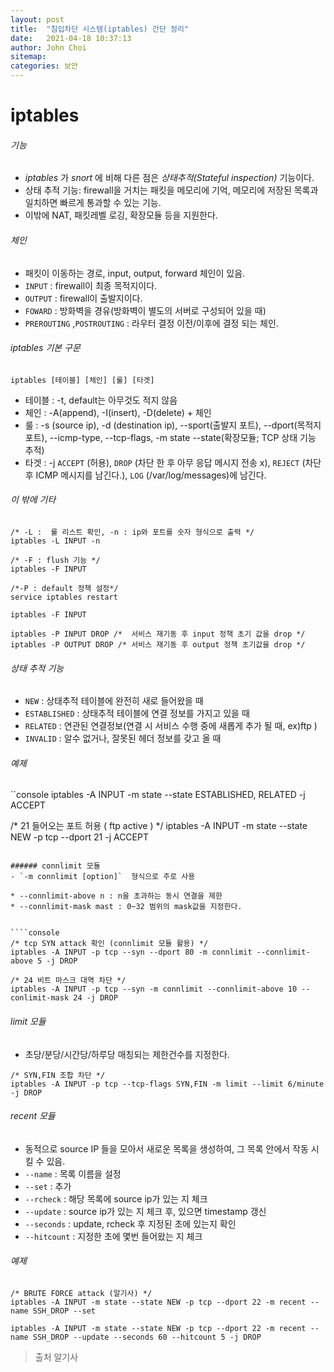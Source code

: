 ```yaml
---
layout: post
title:  "침입차단 시스템(iptables) 간단 정리"
date:   2021-04-18 10:37:13
author: John Choi
sitemap:
categories: 보안
---
```


# iptables

###### 기능
- _iptables_ 가 _snort_ 에  비해 다른 점은 _상태추적(Stateful inspection)_ 기능이다.
- 상태 추적 기능: firewall을 거치는 패킷을 메모리에 기억, 메모리에 저장된 목록과 일치하면 빠르게 통과할 수 있는 기능.
- 이밖에 NAT, 패킷레벨 로깅, 확장모듈 등을 지원한다.

###### 체인
- 패킷이 이동하는 경로, input, output, forward 체인이 있음.
- `INPUT` : firewall이 최종 목적지이다.
- `OUTPUT` : firewall이 출발지이다.
- `FOWARD` : 방화벽을 경유(방화벽이 별도의 서버로 구성되어 있을 때)
- `PREROUTING` ,`POSTROUTING` : 라우터 결정 이전/이후에 결정 되는 체인.

###### iptables 기본 구문
```console
iptables [테이블] [체인] [룰] [타겟]
```

- 테이블 : -t, default는 아무것도 적지 않음
- 체인 : -A(append), -I(insert), -D(delete) + 체인
- 룰 : -s (source ip), -d (destination ip), --sport(출발지 포트), --dport(목적지 포트), --icmp-type, --tcp-flags, -m state --state(확장모듈; TCP 상태 기능 추적)
- 타겟 : -j `ACCEPT` (허용), `DROP` (차단 한 후 아무 응답 메시지 전송 x), `REJECT` (차단 후 ICMP 메시지를 남긴다.), `LOG` (/var/log/messages)에 남긴다.

###### 이 밖에 기타
```console
/* -L :  룰 리스트 확인, -n : ip와 포트를 숫자 형식으로 출력 */
iptables -L INPUT -n

/* -F : flush 기능 */
iptables -F INPUT

/*-P : default 정책 설정*/
service iptables restart

iptables -F INPUT

iptables -P INPUT DROP /*  서비스 재기동 후 input 정책 초기 값을 drop */
iptables -P OUTPUT DROP /* 서비스 재기동 후 output 정책 초기값을 drop */

```

###### 상태 추적 기능
- `NEW` :  상태추적 테이블에 완전히 새로 들어왔을 때
- `ESTABLISHED` : 상태추적 테이블에 연결 정보를 가지고 있을 때
- `RELATED` : 연관된 연결정보(연결 시 서비스 수행 중에 새롭게 추가 될 때, ex)ftp )
- `INVALID` : 알수 없거나, 잘못된 헤더 정보를 갖고 올 때

###### 예제
``console
iptables -A INPUT -m state --state ESTABLISHED, RELATED -j ACCEPT

/* 21 들어오는 포트 허용 ( ftp active ) */
iptables -A INPUT -m state --state NEW -p tcp --dport 21 -j ACCEPT
```

###### connlimit 모듈
- `-m connlimit [option]`  형식으로 주로 사용

* --connlimit-above n : n을 초과하는 동시 연결을 제한
* --connlimit-mask mast : 0~32 범위의 mask값을 지정한다.


````console
/* tcp SYN attack 확인 (connlimit 모듈 활용) */
iptables -A INPUT -p tcp --syn --dport 80 -m connlimit --connlimit-above 5 -j DROP  

/* 24 비트 마스크 대역 차단 */
iptables -A INPUT -p tcp --syn -m connlimit --connlimit-above 10 --conlimit-mask 24 -j DROP

```

###### limit 모듈
- 초당/분당/시간당/하루당 매칭되는 제한건수를 지정한다.

```console
/* SYN,FIN 조합 차단 */
iptables -A INPUT -p tcp --tcp-flags SYN,FIN -m limit --limit 6/minute -j DROP

```


###### recent 모듈
- 동적으로 source IP 들을 모아서 새로운 목록을 생성하여, 그 목록 안에서 작동 시킬 수 있음.
- `--name` :  목록 이름을 설정
- `--set` : 추가
- `--rcheck` : 해당 목록에 source ip가 있는 지 체크
- `--update` : source ip가 있는 지 체크 후, 있으면 timestamp 갱신
- `--seconds` : update, rcheck 후 지정된 초에 있는지 확인
- `--hitcount` : 지정한 초에 몇번 들어왔는 지 체크

###### 예제

```console
/* BRUTE FORCE attack (알기사) */
iptables -A INPUT -m state --state NEW -p tcp --dport 22 -m recent --name SSH_DROP --set

iptables -A INPUT -m state --state NEW -p tcp --dport 22 -m recent --name SSH_DROP --update --seconds 60 --hitcount 5 -j DROP 

```


>출처 알기사





